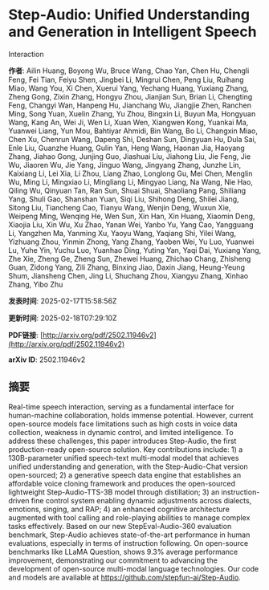 # Step-Audio: Unified Understanding and Generation in Intelligent Speech
  Interaction

**作者**: Ailin Huang, Boyong Wu, Bruce Wang, Chao Yan, Chen Hu, Chengli Feng, Fei Tian, Feiyu Shen, Jingbei Li, Mingrui Chen, Peng Liu, Ruihang Miao, Wang You, Xi Chen, Xuerui Yang, Yechang Huang, Yuxiang Zhang, Zheng Gong, Zixin Zhang, Hongyu Zhou, Jianjian Sun, Brian Li, Chengting Feng, Changyi Wan, Hanpeng Hu, Jianchang Wu, Jiangjie Zhen, Ranchen Ming, Song Yuan, Xuelin Zhang, Yu Zhou, Bingxin Li, Buyun Ma, Hongyuan Wang, Kang An, Wei Ji, Wen Li, Xuan Wen, Xiangwen Kong, Yuankai Ma, Yuanwei Liang, Yun Mou, Bahtiyar Ahmidi, Bin Wang, Bo Li, Changxin Miao, Chen Xu, Chenrun Wang, Dapeng Shi, Deshan Sun, Dingyuan Hu, Dula Sai, Enle Liu, Guanzhe Huang, Gulin Yan, Heng Wang, Haonan Jia, Haoyang Zhang, Jiahao Gong, Junjing Guo, Jiashuai Liu, Jiahong Liu, Jie Feng, Jie Wu, Jiaoren Wu, Jie Yang, Jinguo Wang, Jingyang Zhang, Junzhe Lin, Kaixiang Li, Lei Xia, Li Zhou, Liang Zhao, Longlong Gu, Mei Chen, Menglin Wu, Ming Li, Mingxiao Li, Mingliang Li, Mingyao Liang, Na Wang, Nie Hao, Qiling Wu, Qinyuan Tan, Ran Sun, Shuai Shuai, Shaoliang Pang, Shiliang Yang, Shuli Gao, Shanshan Yuan, Siqi Liu, Shihong Deng, Shilei Jiang, Sitong Liu, Tiancheng Cao, Tianyu Wang, Wenjin Deng, Wuxun Xie, Weipeng Ming, Wenqing He, Wen Sun, Xin Han, Xin Huang, Xiaomin Deng, Xiaojia Liu, Xin Wu, Xu Zhao, Yanan Wei, Yanbo Yu, Yang Cao, Yangguang Li, Yangzhen Ma, Yanming Xu, Yaoyu Wang, Yaqiang Shi, Yilei Wang, Yizhuang Zhou, Yinmin Zhong, Yang Zhang, Yaoben Wei, Yu Luo, Yuanwei Lu, Yuhe Yin, Yuchu Luo, Yuanhao Ding, Yuting Yan, Yaqi Dai, Yuxiang Yang, Zhe Xie, Zheng Ge, Zheng Sun, Zhewei Huang, Zhichao Chang, Zhisheng Guan, Zidong Yang, Zili Zhang, Binxing Jiao, Daxin Jiang, Heung-Yeung Shum, Jiansheng Chen, Jing Li, Shuchang Zhou, Xiangyu Zhang, Xinhao Zhang, Yibo Zhu

**发表时间**: 2025-02-17T15:58:56Z

**更新时间**: 2025-02-18T07:29:10Z

**PDF链接**: [http://arxiv.org/pdf/2502.11946v2](http://arxiv.org/pdf/2502.11946v2)

**arXiv ID**: 2502.11946v2

## 摘要

Real-time speech interaction, serving as a fundamental interface for
human-machine collaboration, holds immense potential. However, current
open-source models face limitations such as high costs in voice data
collection, weakness in dynamic control, and limited intelligence. To address
these challenges, this paper introduces Step-Audio, the first production-ready
open-source solution. Key contributions include: 1) a 130B-parameter unified
speech-text multi-modal model that achieves unified understanding and
generation, with the Step-Audio-Chat version open-sourced; 2) a generative
speech data engine that establishes an affordable voice cloning framework and
produces the open-sourced lightweight Step-Audio-TTS-3B model through
distillation; 3) an instruction-driven fine control system enabling dynamic
adjustments across dialects, emotions, singing, and RAP; 4) an enhanced
cognitive architecture augmented with tool calling and role-playing abilities
to manage complex tasks effectively. Based on our new StepEval-Audio-360
evaluation benchmark, Step-Audio achieves state-of-the-art performance in human
evaluations, especially in terms of instruction following. On open-source
benchmarks like LLaMA Question, shows 9.3% average performance improvement,
demonstrating our commitment to advancing the development of open-source
multi-modal language technologies. Our code and models are available at
https://github.com/stepfun-ai/Step-Audio.
